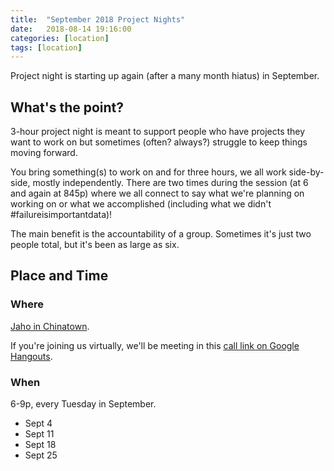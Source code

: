 ```yaml
---
title:  "September 2018 Project Nights"
date:   2018-08-14 19:16:00
categories: [location]
tags: [location]
---
```


Project night is starting up again (after a many month hiatus) in September. 

## What's the point?

3-hour project night is meant to support people who have projects they want to work on but sometimes (often? always?) struggle to keep things moving forward. 

You bring something(s) to work on and for three hours, we all work side-by-side, mostly independently. There are two times during the session (at 6 and again at 845p) where we all connect to say what we're planning on working on or what we accomplished (including what we didn't #failureisimportantdata)! 

The main benefit is the accountability of a group. Sometimes it's just two people total, but it's been as large as six.


## Place and Time

### Where
[Jaho in Chinatown](https://www.google.com/maps/dir/''/''/@42.3518118,-71.1333014,12z/data=!3m1!4b1!4m8!4m7!1m0!1m5!1m1!1s0x89e37a77bfcb3847:0x68475d4b7f074086!2m2!1d-71.0632615!2d42.3518331).

If you're joining us virtually, we'll be meeting in this [call link on Google Hangouts](https://hangouts.google.com/call/MGcqcvQvOWLQwxEOL7slAAEE).


### When

6-9p, every Tuesday in September.

* Sept 4
* Sept 11
* Sept 18
* Sept 25


<!-- Tentative attendees: Sam Cronin, Abraham Lateiner -->